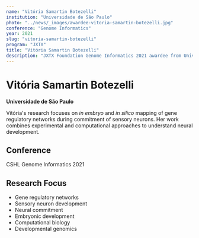 ```yaml
---
name: "Vitória Samartin Botezelli"
institution: "Universidade de São Paulo"
photo: "../news/_images/awardee-vitoria-samartin-botezelli.jpg"
conference: "Genome Informatics"
year: 2021
slug: "vitoria-samartin-botezelli"
program: "JXTX"
title: "Vitória Samartin Botezelli"
description: "JXTX Foundation Genome Informatics 2021 awardee from Universidade de São Paulo"
---
```


# Vitória Samartin Botezelli

**Universidade de São Paulo**

Vitória's research focuses on *in embryo* and *in silico* mapping of gene regulatory networks during commitment of sensory neurons. Her work combines experimental and computational approaches to understand neural development.

## Conference
CSHL Genome Informatics 2021

## Research Focus
- Gene regulatory networks
- Sensory neuron development
- Neural commitment
- Embryonic development
- Computational biology
- Developmental genomics
